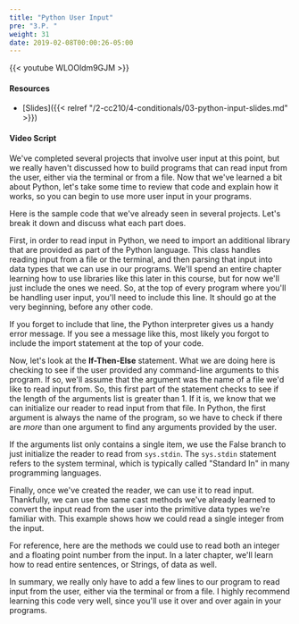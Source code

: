 ```yaml
---
title: "Python User Input"
pre: "3.P. "
weight: 31
date: 2019-02-08T00:00:26-05:00
---
```


{{< youtube WLOOldm9GJM >}}

#### Resources

* [Slides]({{< relref "/2-cc210/4-conditionals/03-python-input-slides.md" >}})

#### Video Script

We've completed several projects that involve user input at this point, but we really haven't discussed how to build programs that can read input from the user, either via the terminal or from a file. Now that we've learned a bit about Python, let's take some time to review that code and explain how it works, so you can begin to use more user input in your programs.

Here is the sample code that we've already seen in several projects. Let's break it down and discuss what each part does.

First, in order to read input in Python, we need to import an additional library that are provided as part of the Python language. This class handles reading input from a file or the terminal, and then parsing that input into data types that we can use in our programs. We'll spend an entire chapter learning how to use libraries like this later in this course, but for now we'll just include the ones we need. So, at the top of every program where you'll be handling user input, you'll need to include this line. It should go at the very beginning, before any other code.

If you forget to include that line, the Python interpreter gives us a handy error message. If you see a message like this, most likely you forgot to include the import statement at the top of your code.

Now, let's look at the **If-Then-Else** statement. What we are doing here is checking to see if the user provided any command-line arguments to this program. If so, we'll assume that the argument was the name of a file we'd like to read input from. So, this first part of the statement checks to see if the length of the arguments list is greater than 1. If it is, we know that we can initialize our reader to read input from that file. In Python, the first argument is always the name of the program, so we have to check if there are _more_ than one argument to find any arguments provided by the user.

If the arguments list only contains a single item, we use the False branch to just initialize the reader to read from `sys.stdin`. The `sys.stdin` statement refers to the system terminal, which is typically called "Standard In" in many programming languages.

Finally, once we've created the reader, we can use it to read input. Thankfully, we can use the same cast methods we've already learned to convert the input read from the user into the primitive data types we're familiar with. This example shows how we could read a single integer from the input.

For reference, here are the methods we could use to read both an integer and a floating point number from the input. In a later chapter, we'll learn how to read entire sentences, or Strings, of data as well.

In summary, we really only have to add a few lines to our program to read input from the user, either via the terminal or from a file. I highly recommend learning this code very well, since you'll use it over and over again in your programs.
